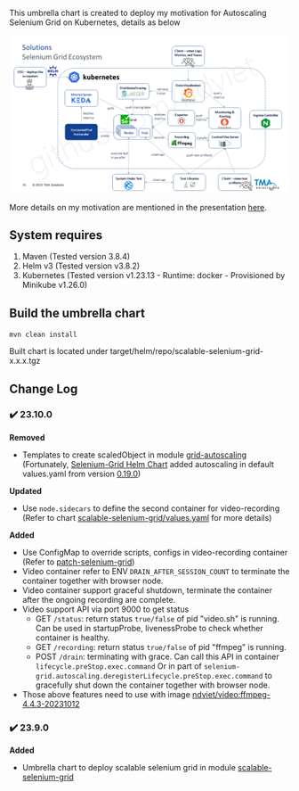 This umbrella chart is created to deploy my motivation for Autoscaling Selenium Grid on Kubernetes, details as below

![Scalable Grid](docs/central_grid_diagram.png)

More details on my motivation are mentioned in the presentation [here](docs/Topic_Scalable-Parallel-AT_Publish.pdf).

## System requires

1. Maven (Tested version 3.8.4)
2. Helm v3 (Tested version v3.8.2)
3. Kubernetes (Tested version v1.23.13 - Runtime: docker - Provisioned by Minikube v1.26.0)

## Build the umbrella chart

```shell
mvn clean install
```
Built chart is located under target/helm/repo/scalable-selenium-grid-x.x.x.tgz

## Change Log

### :heavy_check_mark: 23.10.0
**Removed**
- Templates to create scaledObject in module [grid-autoscaling](charts/grid-autoscaling/templates) (Fortunately, [Selenium-Grid Helm Chart](charts/selenium-grid/README.md) added autoscaling in default values.yaml from version [0.19.0](https://github.com/SeleniumHQ/docker-selenium/blob/trunk/charts/selenium-grid/CHANGELOG.md#heavy_check_mark-0190))

**Updated**
- Use ```node.sidecars``` to define the second container for video-recording (Refer to chart [scalable-selenium-grid/values.yaml](scalable-selenium-grid/src/main/resources/scalable-selenium-grid/values.yaml) for more details)

**Added**
- Use ConfigMap to override scripts, configs in video-recording container (Refer to [patch-selenium-grid](patch-selenium-grid/src/main/resources/patch-selenium-grid/patch/configurations/Video))
- Video container refer to ENV ```DRAIN_AFTER_SESSION_COUNT``` to terminate the container together with browser node.
- Video container support graceful shutdown, terminate the container after the ongoing recording are complete.
- Video support API via port 9000 to get status
    * GET ```/status```: return status ```true/false``` of pid "video.sh" is running. Can be used in startupProbe, livenessProbe to check whether container is healthy.
    * GET ```/recording```: return status ```true/false``` of pid "ffmpeg" is running.
    * POST ```/drain```: terminating with grace. Can call this API in container ```lifecycle.preStop.exec.command``` Or in part of ```selenium-grid.autoscaling.deregisterLifecycle.preStop.exec.command``` to gracefully shut down the container together with browser node.
- Those above features need to use with image [ndviet/video:ffmpeg-4.4.3-20231012](https://hub.docker.com/r/ndviet/video)

### :heavy_check_mark: 23.9.0
**Added**
- Umbrella chart to deploy scalable selenium grid in module [scalable-selenium-grid](scalable-selenium-grid)